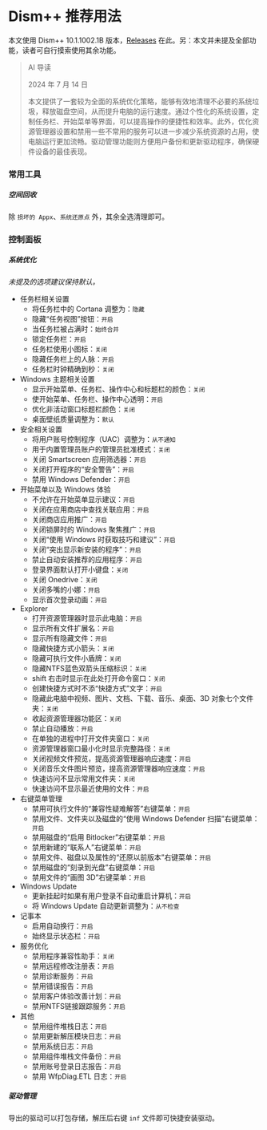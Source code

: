 # Dism++ 推荐用法

本文使用 Dism++ 10.1.1002.1B 版本，[Releases](https://github.com/Chuyu-Team/Dism-Multi-language/releases/tag/v10.1.1002.2) 在此。另：本文并未提及全部功能，读者可自行摸索使用其余功能。

> AI 导读
>
> 2024 年 7 月 14 日
>
> 本文提供了一套较为全面的系统优化策略，能够有效地清理不必要的系统垃圾，释放磁盘空间，从而提升电脑的运行速度。通过个性化的系统设置，定制任务栏、开始菜单等界面，可以提高操作的便捷性和效率。此外，优化资源管理器设置和禁用一些不常用的服务可以进一步减少系统资源的占用，使电脑运行更加流畅。驱动管理功能则方便用户备份和更新驱动程序，确保硬件设备的最佳表现。

### 常用工具

##### 空间回收

除 `损坏的 Appx`、`系统还原点` 外，其余全选清理即可。

### 控制面板

##### 系统优化

*未提及的选项建议保持默认。*

- 任务栏相关设置
  - 将任务栏中的 Cortana 调整为：`隐藏`
  - 隐藏“任务视图”按钮：`开启`
  - 当任务栏被占满时：`始终合并`
  - 锁定任务栏：`开启`
  - 任务栏使用小图标：`关闭`
  - 隐藏任务栏上的人脉：`开启`
  - 任务栏时钟精确到秒：`关闭`
- Windows 主题相关设置
  - 显示开始菜单、任务栏、操作中心和标题栏的颜色：`关闭`
  - 使开始菜单、任务栏、操作中心透明：`开启`
  - 优化非活动窗口标题栏颜色：`关闭`
  - 桌面壁纸质量调整为：`默认`
- 安全相关设置
  - 将用户账号控制程序（UAC）调整为：`从不通知`
  - 用于内置管理员账户的管理员批准模式：`关闭`
  - 关闭 Smartscreen 应用筛选器：`开启`
  - 关闭打开程序的“安全警告”：`开启`
  - 禁用 Windows Defender：`开启`
- 开始菜单以及 Windows 体验
  - 不允许在开始菜单显示建议：`开启`
  - 关闭在应用商店中查找关联应用：`开启`
  - 关闭商店应用推广：`开启`
  - 关闭锁屏时的 Windows 聚焦推广：`开启`
  - 关闭“使用 Windows 时获取技巧和建议”：`开启`
  - 关闭“突出显示新安装的程序”：`开启`
  - 禁止自动安装推荐的应用程序：`开启`
  - 登录界面默认打开小键盘：`关闭`
  - 关闭 Onedrive：`关闭`
  - 关闭多嘴的小娜：`开启`
  - 显示首次登录动画：`开启`
- Explorer
  - 打开资源管理器时显示此电脑：`开启`
  - 显示所有文件扩展名：`开启`
  - 显示所有隐藏文件：`开启`
  - 隐藏快捷方式小箭头：`关闭`
  - 隐藏可执行文件小盾牌：`关闭`
  - 隐藏NTFS蓝色双箭头压缩标识：`关闭`
  - shift 右击时显示在此处打开命令窗口：`关闭`
  - 创建快捷方式时不添“快捷方式”文字：`开启`
  - 隐藏此电脑中视频、图片、文档、下载、音乐、桌面、3D 对象七个文件夹：`关闭`
  - 收起资源管理器功能区：`关闭`
  - 禁止自动播放：`开启`
  - 在单独的进程中打开文件夹窗口：`关闭`
  - 资源管理器窗口最小化时显示完整路径：`关闭`
  - 关闭视频文件预览，提高资源管理器响应速度：`开启`
  - 关闭音乐文件图片预览，提高资源管理器响应速度：`开启`
  - 快速访问不显示常用文件夹：`关闭`
  - 快速访问不显示最近使用的文件：`开启`
- 右键菜单管理
  - 禁用可执行文件的“兼容性疑难解答”右键菜单：`开启`
  - 禁用文件、文件夹以及磁盘的“使用 Windows Defender 扫描”右键菜单：`开启`
  - 禁用磁盘的“启用 Bitlocker”右键菜单：`开启`
  - 禁用新建的“联系人”右键菜单：`开启`
  - 禁用文件、磁盘以及属性的“还原以前版本”右键菜单：`开启`
  - 禁用磁盘的“刻录到光盘”右键菜单：`开启`
  - 禁用文件的“画图 3D”右键菜单：`开启`
- Windows Update
  - 更新挂起时如果有用户登录不自动重启计算机：`开启`
  - 将 Windows Update 自动更新调整为：`从不检查`
- 记事本
  - 启用自动换行：`开启`
  - 始终显示状态栏：`开启`
- 服务优化
  - 禁用程序兼容性助手：`关闭`
  - 禁用远程修改注册表：`开启`
  - 禁用诊断服务：`开启`
  - 禁用错误报告：`开启`
  - 禁用客户体验改善计划：`开启`
  - 禁用NTFS链接跟踪服务：`开启`
- 其他
  - 禁用组件堆栈日志：`开启`
  - 禁用更新解压模块日志：`开启`
  - 禁用系统日志：`开启`
  - 禁用组件堆栈文件备份：`开启`
  - 禁用账号登录日志报告：`开启`
  - 禁用 WfpDiag.ETL 日志：`开启`

##### 驱动管理

导出的驱动可以打包存储，解压后右键 `inf` 文件即可快捷安装驱动。